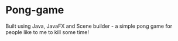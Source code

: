 # Pong-game

Built using Java, JavaFX and Scene builder - a simple pong game for people like to me to kill some time!
